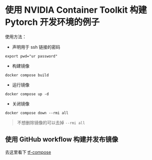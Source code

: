 # 使用 NVIDIA Container Toolkit 构建 Pytorch 开发环境的例子

使用方法：

- 声明用于 ssh 链接的密码

```shell
export pwd="ur password"
```

- 构建镜像

```shell
docker compose build
```

- 运行镜像

```shell
docker compose up -d
```

- 关闭镜像

```shell
docker compose down --rmi all
```

> 不想删除镜像的可以去掉 `--rmi all`

## 使用 GitHub workflow 构建并发布镜像

去这里看下 [tf-compose](https://github.com/GuangchenJ/tf-compose)
